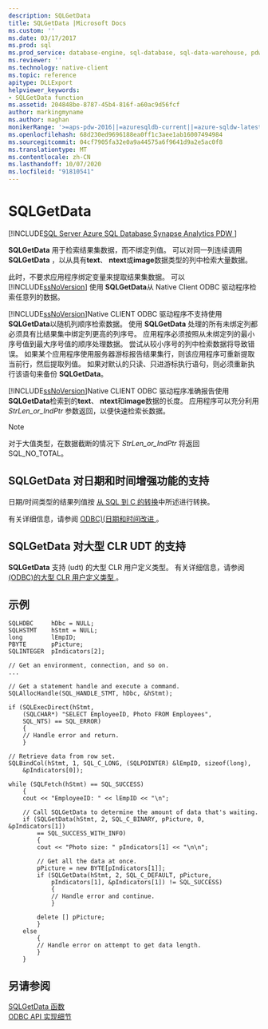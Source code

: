 ```yaml
---
description: SQLGetData
title: SQLGetData |Microsoft Docs
ms.custom: ''
ms.date: 03/17/2017
ms.prod: sql
ms.prod_service: database-engine, sql-database, sql-data-warehouse, pdw
ms.reviewer: ''
ms.technology: native-client
ms.topic: reference
apitype: DLLExport
helpviewer_keywords:
- SQLGetData function
ms.assetid: 204848be-8787-45b4-816f-a60ac9d56fcf
author: markingmyname
ms.author: maghan
monikerRange: '>=aps-pdw-2016||=azuresqldb-current||=azure-sqldw-latest||>=sql-server-2016||=sqlallproducts-allversions||>=sql-server-linux-2017||=azuresqldb-mi-current'
ms.openlocfilehash: 68d230ed9696188ea0ff1c3aee1ab16007494984
ms.sourcegitcommit: 04cf7905fa32e0a9a44575a6f9641d9a2e5ac0f8
ms.translationtype: MT
ms.contentlocale: zh-CN
ms.lasthandoff: 10/07/2020
ms.locfileid: "91810541"
---
```

# <a name="sqlgetdata"></a>SQLGetData
[!INCLUDE[SQL Server Azure SQL Database Synapse Analytics PDW ](../../includes/applies-to-version/sql-asdb-asdbmi-asa-pdw.md)]

  **SQLGetData** 用于检索结果集数据，而不绑定列值。 可以对同一列连续调用**SQLGetData** ，以从具有**text**、 **ntext**或**image**数据类型的列中检索大量数据。  
  
 此时，不要求应用程序绑定变量来提取结果集数据。 可以 [!INCLUDE[ssNoVersion](../../includes/ssnoversion-md.md)] 使用 **SQLGetData**从 Native Client ODBC 驱动程序检索任意列的数据。  
  
 [!INCLUDE[ssNoVersion](../../includes/ssnoversion-md.md)]Native CLIENT ODBC 驱动程序不支持使用**SQLGetData**以随机列顺序检索数据。 使用 **SQLGetData** 处理的所有未绑定列都必须具有比结果集中绑定列更高的列序号。 应用程序必须按照从未绑定列的最小序号值到最大序号值的顺序处理数据。 尝试从较小序号的列中检索数据将导致错误。 如果某个应用程序使用服务器游标报告结果集行，则该应用程序可重新提取当前行，然后提取列值。 如果对默认的只读、只进游标执行语句，则必须重新执行该语句来备份 **SQLGetData**。  
  
 [!INCLUDE[ssNoVersion](../../includes/ssnoversion-md.md)]Native CLIENT ODBC 驱动程序准确报告使用**SQLGetData**检索到的**text**、 **ntext**和**image**数据的长度。 应用程序可以充分利用 *StrLen_or_IndPtr* 参数返回，以便快速检索长数据。  
  
> [!NOTE]  
>  对于大值类型，在数据截断的情况下 *StrLen_or_IndPtr* 将返回 SQL_NO_TOTAL。  
  
## <a name="sqlgetdata-support-for-enhanced-date-and-time-features"></a>SQLGetData 对日期和时间增强功能的支持  
 日期/时间类型的结果列值按 [从 SQL 到 C 的转换](../../relational-databases/native-client-odbc-date-time/datetime-data-type-conversions-from-sql-to-c.md)中所述进行转换。  
  
 有关详细信息，请参阅 [ODBC&#41;&#40;日期和时间改进 ](../../relational-databases/native-client-odbc-date-time/date-and-time-improvements-odbc.md)。  
  
## <a name="sqlgetdata-support-for-large-clr-udts"></a>SQLGetData 对大型 CLR UDT 的支持  
 **SQLGetData** 支持 (udt) 的大型 CLR 用户定义类型。 有关详细信息，请参阅 [&#40;ODBC&#41;的大型 CLR 用户定义类型 ](../../relational-databases/native-client/odbc/large-clr-user-defined-types-odbc.md)。  
  
## <a name="example"></a>示例  
  
```  
SQLHDBC     hDbc = NULL;  
SQLHSTMT    hStmt = NULL;  
long        lEmpID;  
PBYTE       pPicture;  
SQLINTEGER  pIndicators[2];  
  
// Get an environment, connection, and so on.  
...  
  
// Get a statement handle and execute a command.  
SQLAllocHandle(SQL_HANDLE_STMT, hDbc, &hStmt);  
  
if (SQLExecDirect(hStmt,  
    (SQLCHAR*) "SELECT EmployeeID, Photo FROM Employees",  
    SQL_NTS) == SQL_ERROR)  
    {  
    // Handle error and return.  
    }  
  
// Retrieve data from row set.  
SQLBindCol(hStmt, 1, SQL_C_LONG, (SQLPOINTER) &lEmpID, sizeof(long),  
    &pIndicators[0]);  
  
while (SQLFetch(hStmt) == SQL_SUCCESS)  
    {  
    cout << "EmployeeID: " << lEmpID << "\n";  
  
    // Call SQLGetData to determine the amount of data that's waiting.  
    if (SQLGetData(hStmt, 2, SQL_C_BINARY, pPicture, 0, &pIndicators[1])  
        == SQL_SUCCESS_WITH_INFO)  
        {  
        cout << "Photo size: " pIndicators[1] << "\n\n";  
  
        // Get all the data at once.  
        pPicture = new BYTE[pIndicators[1]];  
        if (SQLGetData(hStmt, 2, SQL_C_DEFAULT, pPicture,  
            pIndicators[1], &pIndicators[1]) != SQL_SUCCESS)  
            {  
            // Handle error and continue.  
            }  
  
        delete [] pPicture;  
        }  
    else  
        {  
        // Handle error on attempt to get data length.  
        }  
    }  
```  
  
## <a name="see-also"></a>另请参阅  
 [SQLGetData 函数](../../odbc/reference/syntax/sqlgetdata-function.md)   
 [ODBC API 实现细节](../../relational-databases/native-client-odbc-api/odbc-api-implementation-details.md)  
  

